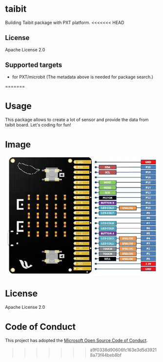 # taibit

Building Taibit package with PXT platform.
<<<<<<< HEAD

## License

Apache License 2.0

## Supported targets

* for PXT/microbit
(The metadata above is needed for package search.)

=======
# Usage
This package allows to create a lot of sensor and provide the data from taibit board. Let's coding for fun!
# Image
![Taibit pinout](/taibit_pinout.jpg)
# License
Apache License 2.0
# Code of Conduct
This project has adopted the [Microsoft Open Source Code of Conduct](https://opensource.microsoft.com/codeofconduct/).
>>>>>>> a9f0338d90606fc163e3d5d39218a73f44beb8bf
